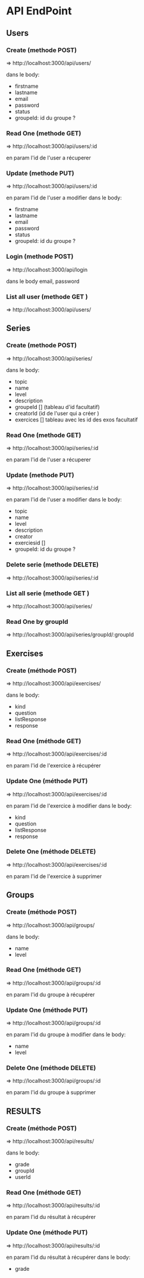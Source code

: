 
# API EndPoint

## Users 

### Create (methode POST)
=> http://localhost:3000/api/users/

dans le body:

  * firstname
  * lastname 
  * email 
  * password
  * status
  * groupeId: id du groupe ?

### Read One (methode GET)
=> http://localhost:3000/api/users/:id

en param l'id de l'user a récuperer 

### Update (methode PUT)
=> http://localhost:3000/api/users/:id

en param l'id de l'user a modifier 
dans le body:
  * firstname
  * lastname 
  * email 
  * password
  * status
  * groupeId: id du groupe ?
  
### Login (methode POST)
=> http://localhost:3000/api/login

dans le body email, password 


### List all user (methode GET )
=> http://localhost:3000/api/users/


## Series


### Create (methode POST)
=> http://localhost:3000/api/series/

dans le body:
  * topic
  * name 
  * level 
  * description
  * groupeId [] (tableau d'id facultatif)
  * creatorId (id de l'user qui a créer )
  * exercices [] tableau avec les id des exos facultatif 

### Read One (methode GET)
=> http://localhost:3000/api/series/:id

en param l'id de l'user a récuperer 

### Update (methode PUT)
=> http://localhost:3000/api/series/:id

en param l'id de l'user a modifier 
dans le body:
  * topic 
  * name  
  * level 
  * description
  * creator
  * exerciesid []
  * groupeId: id du groupe ?
  
### Delete serie (methode DELETE)
=> http://localhost:3000/api/series/:id


### List all serie (methode GET )
=> http://localhost:3000/api/series/


### Read One by groupId 
=> http://localhost:3000/api/series/groupId/:groupId


## Exercises


### Create (méthode POST)
=> http://localhost:3000/api/exercises/

dans le body:
  * kind
  * question
  * listResponse
  * response
  
### Read One (méthode GET)
=> http://localhost:3000/api/exercises/:id

en param l'id de l'exercice à récupérer

### Update One (méthode PUT)
=> http://localhost:3000/api/exercises/:id

en param l'id de l'exercice à modifier
dans le body:
  * kind
  * question
  * listResponse
  * response
  
###  Delete One (méthode DELETE)
=> http://localhost:3000/api/exercises/:id

en param l'id de l'exercice à supprimer


## Groups


### Create (méthode POST)
=> http://localhost:3000/api/groups/

dans le body:
  * name
  * level

### Read One (méthode GET)
=> http://localhost:3000/api/groups/:id

en param l'id du groupe à récupérer

### Update One (méthode PUT)
=> http://localhost:3000/api/groups/:id

en param l'id du groupe à modifier
dans le body:
  * name
  * level
  
### Delete One (méthode DELETE)
=> http://localhost:3000/api/groups/:id

en param l'id du groupe à supprimer


## RESULTS

### Create (méthode POST)
=> http://localhost:3000/api/results/

dans le body:
  * grade
  * groupId
  * userId

### Read One (méthode GET)
=> http://localhost:3000/api/results/:id

en param l'id du résultat à récupérer

### Update One (méthode PUT)
=> http://localhost:3000/api/results/:id

en param l'id du résultat à récupérer
dans le body:
  * grade
  






 


